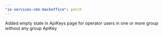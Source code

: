 ```yaml
---
"io-services-cms-backoffice": patch
---
```


Added empty state in ApiKeys page for operator users in one or more group without any group ApiKey
